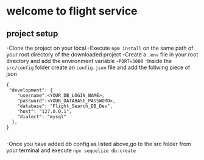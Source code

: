 # welcome to flight service

## project setup
-Clone the project on your local
-Execute `npm install` on the same path of your root directory of the downloaded project
-Create a `.env` file in your root directory and add the environment variable
-`PORT=3000`
-Inside the `src/config` folder create an `config.json` file and add the follwing piece of json

```
{
 "development": {
    "username":<YOUR_DB_LOGIN_NAME>,
    "password":<YOUR_DATABASE_PASSWORD>,
    "database": "Flight_Search_DB_Dev",
    "host": "127.0.0.1",
    "dialect": "mysql"
  },
}


```
-Once you have added db config as listed above,go to the src folder from your terminal and execute  `npx sequelize db:create`
 


